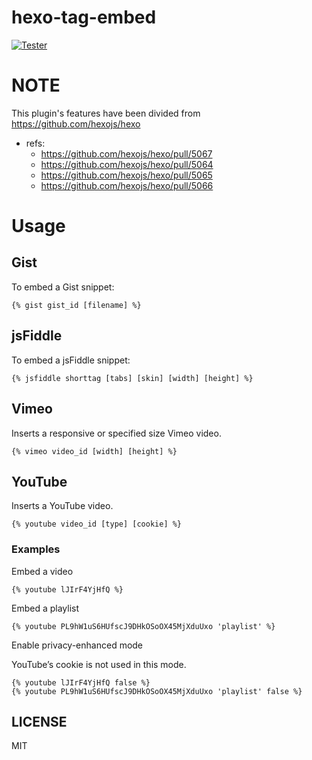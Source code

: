 # hexo-tag-embed

[![Tester](https://github.com/hexojs/hexo-tag-embed/actions/workflows/tester.yml/badge.svg)](https://github.com/hexojs/hexo-tag-embed/actions/workflows/tester.yml)

# NOTE

This plugin's features have been divided from https://github.com/hexojs/hexo

- refs:
    - https://github.com/hexojs/hexo/pull/5067
    - https://github.com/hexojs/hexo/pull/5064
    - https://github.com/hexojs/hexo/pull/5065
    - https://github.com/hexojs/hexo/pull/5066

# Usage

## Gist

To embed a Gist snippet:

```ejs
{% gist gist_id [filename] %}
```

## jsFiddle

To embed a jsFiddle snippet:

```ejs
{% jsfiddle shorttag [tabs] [skin] [width] [height] %}
```

## Vimeo

Inserts a responsive or specified size Vimeo video.

```ejs
{% vimeo video_id [width] [height] %}
```

## YouTube

Inserts a YouTube video.

```ejs
{% youtube video_id [type] [cookie] %}
```

### Examples

Embed a video

```ejs
{% youtube lJIrF4YjHfQ %}
```

Embed a playlist

```ejs
{% youtube PL9hW1uS6HUfscJ9DHkOSoOX45MjXduUxo 'playlist' %}
```

Enable privacy-enhanced mode

YouTube’s cookie is not used in this mode.

```ejs
{% youtube lJIrF4YjHfQ false %}
{% youtube PL9hW1uS6HUfscJ9DHkOSoOX45MjXduUxo 'playlist' false %}
```

## LICENSE

MIT